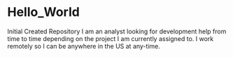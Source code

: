 # Hello_World
Initial Created Repository 
I am an analyst looking for development help from time to time depending on the project I am currently assigned to. 
I work remotely so I can be anywhere in the US at any-time. 
